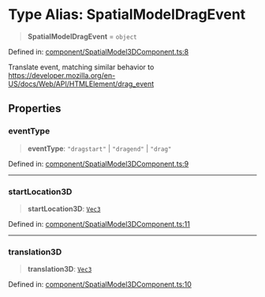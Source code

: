 # Type Alias: SpatialModelDragEvent

> **SpatialModelDragEvent** = `object`

Defined in: [component/SpatialModel3DComponent.ts:8](https://github.com/webspatial/webspatial-sdk/blob/4b99b8c118df67a102dd2d333c40fa2b5e426143/core/src/core/component/SpatialModel3DComponent.ts#L8)

Translate event, matching similar behavior to https://developer.mozilla.org/en-US/docs/Web/API/HTMLElement/drag_event

## Properties

### eventType

> **eventType**: `"dragstart"` \| `"dragend"` \| `"drag"`

Defined in: [component/SpatialModel3DComponent.ts:9](https://github.com/webspatial/webspatial-sdk/blob/4b99b8c118df67a102dd2d333c40fa2b5e426143/core/src/core/component/SpatialModel3DComponent.ts#L9)

***

### startLocation3D

> **startLocation3D**: [`Vec3`](../classes/Vec3.md)

Defined in: [component/SpatialModel3DComponent.ts:11](https://github.com/webspatial/webspatial-sdk/blob/4b99b8c118df67a102dd2d333c40fa2b5e426143/core/src/core/component/SpatialModel3DComponent.ts#L11)

***

### translation3D

> **translation3D**: [`Vec3`](../classes/Vec3.md)

Defined in: [component/SpatialModel3DComponent.ts:10](https://github.com/webspatial/webspatial-sdk/blob/4b99b8c118df67a102dd2d333c40fa2b5e426143/core/src/core/component/SpatialModel3DComponent.ts#L10)
